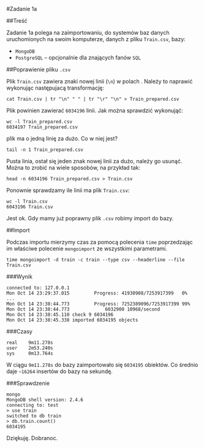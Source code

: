 #Zadanie 1a

##Treść

Zadanie 1a polega na zaimportowaniu, do systemów baz danych uruchomionych na swoim komputerze, danych z pliku `Train.csv`, bazy:

 * `MongoDB`
 * `PostgreSQL` – opcjonalnie dla znających fanów `SQL`

##Poprawienie pliku `.csv`

Plik `Train.csv` zawiera znaki nowej linii (`\n`) w polach . Należy to naprawić wykonując następujacą transformację:

	cat Train.csv | tr "\n" " " | tr "\r" "\n" > Train_prepared.csv

Plik powinien zawierać `6034196` linii. Jak można sprawdzić wykonująć:

	wc -l Train_prepared.csv
	6034197 Train_prepared.csv

plik ma o jedną linię za dużo. Co w niej jest?

	tail -n 1 Train_prepared.csv

Pusta linia, ostał się jeden znak nowej linii za dużo, należy go usunąć. Można to zrobić na wiele sposobów, na przykład tak:
	
	head -n 6034196 Train_prepared.csv > Train.csv

Ponownie sprawdzamy ile linii ma plik `Train.csv`:

	wc -l Train.csv
	6043196 Train.csv

Jest ok. Gdy mamy już poprawny plik `.csv` robimy import do bazy.

##Import

Podczas importu mierzymy czas za pomocą polecenia `time` poprzedzając im właściwe polecenie `mongoimport` ze wszystkimi parametrami.

	time mongoimport -d train -c train --type csv --headerline --file Train.csv

###Wynik

	connected to: 127.0.0.1
	Mon Oct 14 23:29:37.015 		Progress: 41930908/7253917399	0%
	...
	Mon Oct 14 23:38:44.773 		Progress: 7252389096/7253917399	99%
	Mon Oct 14 23:38:44.773 			6032900	10968/second
	Mon Oct 14 23:38:45.110 check 9 6034196
	Mon Oct 14 23:38:45.338 imported 6034195 objects

###Czasy

	real	9m11.278s
	user	2m53.240s
	sys 	0m13.764s

W ciągu `9m11.278s` do bazy zaimportowało się `6034195` obiektów. Co średnio daje `~16264` insertów do bazy na sekundę.

###Sprawdzenie

	mongo
	MongoDB shell version: 2.4.6
	connecting to: test
	> use train
	switched to db train
	> db.train.count()
	6034195

Dziękuję. Dobranoc.

